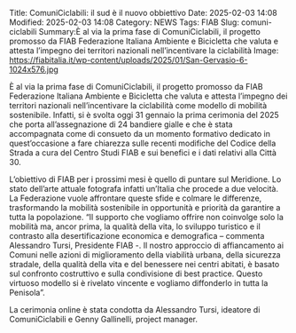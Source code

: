 Title: ComuniCiclabili: il sud è il nuovo obbiettivo
Date: 2025-02-03 14:08
Modified: 2025-02-03 14:08
Category: NEWS
Tags: FIAB
Slug: comuni-ciclabili
Summary:È al via la prima fase di ComuniCiclabili, il progetto promosso da FIAB Federazione Italiana Ambiente e Bicicletta che valuta e attesta l’impegno dei territori nazionali nell’incentivare la ciclabilità
Image: https://fiabitalia.it/wp-content/uploads/2025/01/San-Gervasio-6-1024x576.jpg


È al via la prima fase di ComuniCiclabili, il progetto promosso da FIAB Federazione Italiana Ambiente e Bicicletta che valuta e attesta l’impegno dei territori nazionali nell’incentivare la ciclabilità come modello di mobilità sostenibile. Infatti, si è svolta oggi 31 gennaio la prima cerimonia del 2025 che porta all’assegnazione di 24 bandiere gialle e che è stata accompagnata come di consueto da un momento formativo dedicato in quest’occasione a fare chiarezza sulle recenti modifiche del Codice della Strada a cura del Centro Studi FIAB e sui benefici e i dati relativi alla Città 30.

L’obiettivo di FIAB per i prossimi mesi è quello di puntare sul Meridione. Lo stato dell’arte attuale fotografa infatti un’Italia che procede a due velocità. La Federazione vuole affrontare queste sfide e colmare le differenze, trasformando la mobilità sostenibile in opportunità e priorità da garantire a tutta la popolazione. “Il supporto che vogliamo offrire non coinvolge solo la mobilità ma, ancor prima, la qualità della vita, lo sviluppo turistico e il contrasto alla desertificazione economica e demografica – commenta Alessandro Tursi, Presidente FIAB -. Il nostro approccio di affiancamento ai Comuni nelle azioni di miglioramento della viabilità urbana, della sicurezza stradale, della qualità della vita e del benessere nei centri abitati, è basato sul confronto costruttivo e sulla condivisione di best practice. Questo virtuoso modello si è rivelato vincente e vogliamo diffonderlo in tutta la Penisola”.

La cerimonia online è stata condotta da Alessandro Tursi, ideatore di ComuniCiclabili e Genny Gallinelli, project manager.